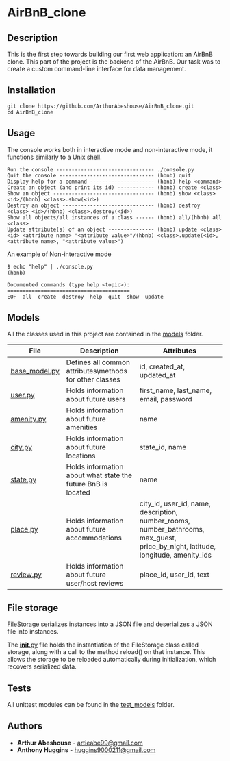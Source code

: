 # AirBnB_clone 

## Description
This is the first step towards building our first web application: an AirBnB clone. This part of the project is the backend of the AirBnB. Our task was to create a custom command-line interface for data management.

## Installation
```
git clone https://github.com/ArthurAbeshouse/AirBnB_clone.git
cd AirBnB_clone
```

## Usage
The console works both in interactive mode and non-interactive mode, it functions similarly to a Unix shell.

``` 	    	       	  	      	       
Run the console -------------------------------- ./console.py
Quit the console ------------------------------- (hbnb) quit
Display help for a command --------------------- (hbnb) help <command>
Create an object (and print its id) ------------ (hbnb) create <class>
Show an object --------------------------------- (hbnb) show <class> <id>/(hbnb) <class>.show(<id>)
Destroy an object ------------------------------ (hbnb) destroy <class> <id>/(hbnb) <class>.destroy(<id>)
Show all objects/all instances of a class ------ (hbnb) all/(hbnb) all <class>
Update attribute(s) of an object --------------- (hbnb) update <class> <id> <attribute name> "<attribute value>"/(hbnb) <class>.update(<id>, <attribute name>, "<attribute value>")
```
An example of Non-interactive mode
```
$ echo "help" | ./console.py
(hbnb)

Documented commands (type help <topic>):
========================================
EOF  all  create  destroy  help  quit  show  update
```

## Models
All the classes used in this project are contained in the [models](./models/)  folder.

File | Description | Attributes
---- |-------------|-----------
[base_model.py](./models/base_model.py) | Defines all common attributes\methods for other classes | id, created_at, updated_at
[user.py](./models/user.py) | Holds information about future users | first_name, last_name, email, password
[amenity.py](./models/amenity.py) | Holds information about future amenities | name
[city.py](./models/city.py) | Holds information about future locations | state_id, name
[state.py](./models/state.py) | Holds information about what state the future BnB is located | name
[place.py](./models/place.py) | Holds information about future accommodations | city_id, user_id, name, description, number_rooms, number_bathrooms, max_guest, price_by_night, latitude, longitude, amenity_ids
[review.py](./models/review.py) | Holds information about future user/host reviews | place_id, user_id, text 

## File storage
[FileStorage](./models/engine/file_storage.py) serializes instances into a JSON file and deserializes a JSON file into instances.

The [__init__.py](./models/__init__.py) file holds the instantiation of the FileStorage class called storage, along with a call to the method reload() on that instance. This allows the storage to be reloaded automatically during initialization, which recovers serialized data.

## Tests
All unittest modules can be found in the [test_models](./tests/test_models/) folder.

## Authors
* **Arthur Abeshouse** - [artieabe99@gmail.com](https://github.com/ArthurAbeshouse)
*  **Anthony Huggins** - [huggins9000211@gmail.com](https://github.com/huggins9000211)